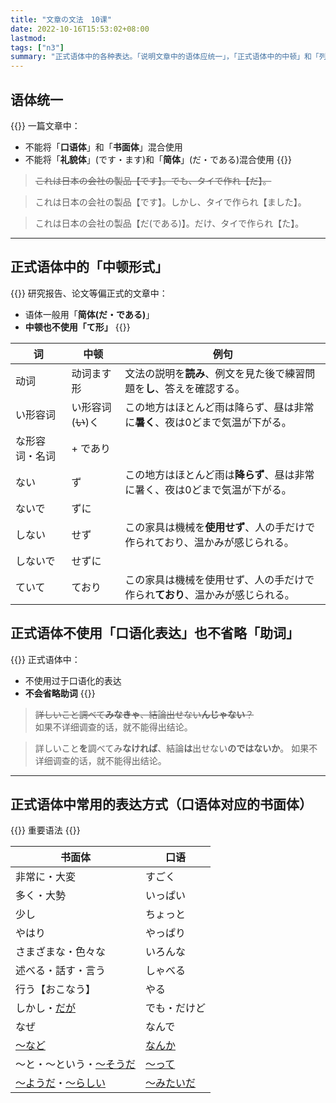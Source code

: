 ```yaml
---
title: "文章の文法　10课"
date: 2022-10-16T15:53:02+08:00
lastmod: 
tags: ["n3"]
summary: "正式语体中的各种表达。「说明文章中的语体应统一」，「正式语体中的中顿」和「列举口语体和与其对应的书面体」。"
---
```


## 语体统一
{{<alert>}}
一篇文章中：   
- 不能将「**口语体**」和「**书面体**」混合使用  
- 不能将「**礼貌体**」(です・ます)和「**简体**」(だ・である)混合使用
{{</alert>}}

> ~~これは日本の会社の製品【です】。でも、タイで作れ【だ】。~~

> これは日本の会社の製品【です】。しかし、タイで作られ【ました】。

> これは日本の会社の製品【だ(である)】。だけ、タイで作られ【た】。

---
## 正式语体中的「中顿形式」

{{<alert>}}
研究报告、论文等偏正式的文章中：  
- 语体一般用「**简体(だ・である)**」  
- **中顿也不使用「て形」**
{{</alert>}}

| 词 | 中顿 | 例句 |
| --- | --- | --- |
| 动词 | 动词ます形 | 文法の説明を**読み**、例文を見た後で練習問題を**し**、答えを確認する。 |
| い形容词 | い形容词(~~い~~)く | この地方はほとんど雨は降らず、昼は非常に**暑く**、夜は0どまで気温が下がる。 |
| な形容词・名词 | + であり |  |
| ない | ず | この地方はほとんど雨は**降らず**、昼は非常に暑く、夜は0どまで気温が下がる。  |
| ないで | ずに |  |
| しない | せず | この家具は機械を**使用せず**、人の手だけで作られており、温かみが感じられる。 |
| しないで | せずに |  |
| ていて | ており | この家具は機械を使用せず、人の手だけで作られ**ており**、温かみが感じられる。 |

## 正式语体不使用「口语化表达」也不省略「助词」
{{<alert>}}
正式语体中：  
- 不使用过于口语化的表达  
- **不会省略助词**
{{</alert>}}

> ~~詳しいこと調べて**みなきゃ**、結論出せない**んじゃない**？~~  
如果不详细调查的话，就不能得出结论。

> 詳しいこと**を**調べてみ**なければ**、結論**は**出せない**のではないか**。
如果不详细调查的话，就不能得出结论。

---
## 正式语体中常用的表达方式（口语体对应的书面体）
{{<badge>}}
重要语法
{{</badge>}}

| 书面体 | 口语 |
| --- | --- |
| 非常に・大変 | すごく |
| 多く・大勢 | いっぱい |
| 少し | ちょっと |
| やはり | やっぱり |
| さまざまな・色々な | いろんな |
| 述べる・話す・言う | しゃべる |
| 行う【おこなう】 | やる |
| しかし・[だが](n3/atc-9/#だが) | でも・だけど |
| なぜ | なんで |
| [〜など](/n3/a/#など--なんか) | [なんか](/n3/a/#など--なんか) |
| 〜と・〜という・[〜そうだ](/minnano/47/#普通形そうです) | [〜って](http://localhost:1313/n3/7/#%E3%81%A3%E3%81%A6) |
| [〜ようだ](/n3/j/#のようだみたいだ)・[〜らしい](/n3/j/#らしい) | [〜みたいだ](/n3/j/#のようだみたいだ) |